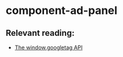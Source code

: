# component-ad-panel

## Relevant reading:

 * [The window.googletag API](https://developers.google.com/doubleclick-gpt/reference)

